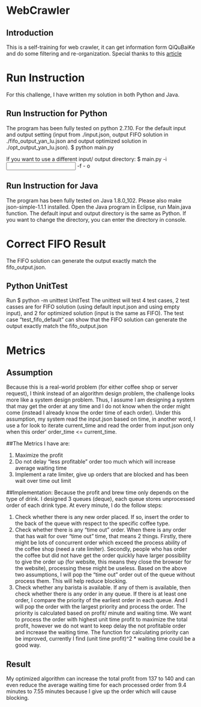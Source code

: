 # WebCrawler
## Introduction
This is a self-training for web crawler, it can get information form QiQuBaiKe and do some filtering and re-organization.
Special thanks to this [article](http://cuiqingcai.com/990.html)


# Run Instruction
For this challenge, I have written my solution in both Python and Java.
## Run Instruction for Python
The program has been fully tested on python 2.7.10.
For the default input and output setting (input from ./input.json, output FIFO solution in ./fifo_output_yan_lu.json and output optimized solution in ./opt_output_yan_lu.json).
$ python main.py

If you want to use a different input/ output directory:
$ main.py -i <input file> -f <FIFO output> - o <Optimized output>

## Run Instruction for Java
The program has been fully tested on Java 1.8.0_102. Please also make json-simple-1.1.1 installed.
Open the Java program in Eclipse, run Main.java function. The default input and output directory is the same as Python. If you want to change the directory, you can enter the directory in console.

# Correct FIFO Result
The FIFO solution can generate the output exactly match the fifo_output.json. 
## Python UnitTest
Run $ python -m unittest UnitTest
The unittest will test 4 test cases, 2 test casses are for FIFO solution (using default input.json and using empty input), and 2 for optimized solution (input is the same as FIFO). The test case “test_fifo_default” can show that the FIFO solution can generate the output exactly match the fifo_output.json

# Metrics
## Assumption
Because this is a real-world problem (for either coffee shop or server request), I think instead of an algorithm design problem, the challenge looks more like a system design problem. Thus, I assume I am designing a system that may get the order at any time and I do not know when the order might come (instead I already know the order time of each order). Under this assumption, my system read the input.json based on time, in another word, I use a for look to iterate current_time and read the order from input.json only when this order' order_time <= current_time.

##The Metrics I have are:
1.	Maximize the profit
2.	Do not delay “less profitable” order too much which will increase average waiting time
3.	Implement a rate limiter, give up orders that are blocked and has been wait over time out limit

##Implementation:
Because the profit and brew time only depends on the type of drink. I designed 3 queues (deque), each queue stores unprocessed order of each drink type. 
At every minute, I do the follow steps:
1.	Check whether there is any new order placed. If so, insert the order to the back of the queue with respect to the specific coffee type.
2.	Check whether there is any “time out” order. When there is any order that has wait for over “time out” time, that means 2 things. Firstly, there might be lots of concurrent order which exceed the process ability of the coffee shop (need a rate limiter). Secondly, people who has order the coffee but did not have get the order quickly have larger possibility to give the order up (for website, this means they close the browser for the website), processing these might be useless. Based on the above two assumptions, I will pop the “time out” order out of the queue without process them. This will help reduce blocking.
3.	Check whether any barista is available. If any of them is available, then check whether there is any order in any queue. If there is at least one order, I compare the priority of the earliest order in each queue. And I will pop the order with the largest priority and process the order. The priority is calculated based on profit/ minute and waiting time. We want to process the order with highest unit time profit to maximize the total profit, however we do not want to keep delay the not profitable order and increase the waiting time. The function for calculating priority can be improved, currently I find (unit time profit)^2 * waiting time could be a good way.

## Result
My optimized algorithm can increase the total profit from 137 to 140 and can even reduce the average waiting time for each processed order from 9.4 minutes to 7.55 minutes because I give up the order which will cause blocking.
